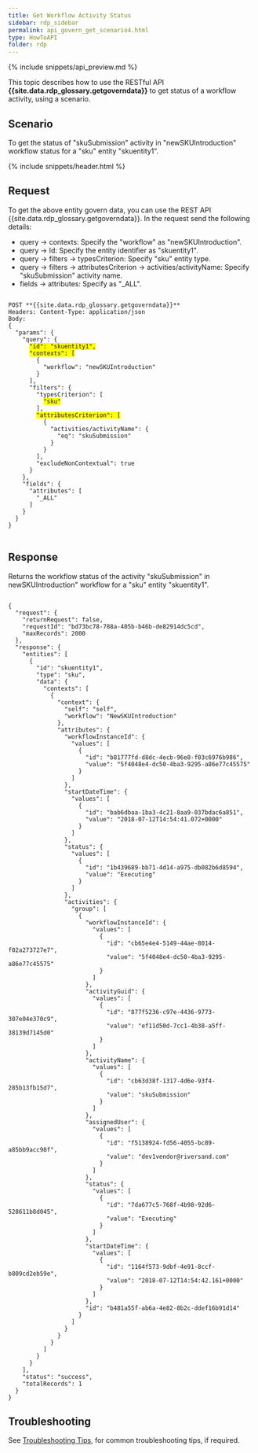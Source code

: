 ```yaml
---
title: Get Workflow Activity Status
sidebar: rdp_sidebar
permalink: api_govern_get_scenario4.html
type: HowToAPI
folder: rdp
---
```


{% include snippets/api_preview.md %}

This topic describes how to use the RESTful API **{{site.data.rdp_glossary.getgoverndata}}** to get status of a workflow activity, using a scenario.

## Scenario

To get the status of "skuSubmission" activity in "newSKUIntroduction" workflow status for a "sku" entity "skuentity1".

{% include snippets/header.html %}

## Request

To get the above entity govern data, you can use the REST API {{site.data.rdp_glossary.getgoverndata}}. In the request send the following details:

* query -> contexts: Specify the "workflow" as "newSKUIntroduction".
* query -> Id: Specify the entity identifier as "skuentity1".
* query -> filters -> typesCriterion: Specify "sku" entity type.
* query -> filters -> attributesCriterion -> activities/activityName: Specify "skuSubmission" activity name.
* fields -> attributes: Specify as "_ALL". 

<pre>
<code>
POST **{{site.data.rdp_glossary.getgoverndata}}**
Headers: Content-Type: application/json
Body:
{
  "params": {
    "query": {
      <span style="background-color: #FFFF00">"id": "skuentity1",</span>
      <span style="background-color: #FFFF00">"contexts": [</span>
        {
          "workflow": "newSKUIntroduction"
        }
      ],
      "filters": {
        "typesCriterion": [
          <span style="background-color: #FFFF00">"sku"</span>
        ],
        <span style="background-color: #FFFF00">"attributesCriterion": [</span>
          {
            "activities/activityName": {
              "eq": "skuSubmission"
            }
          }
        ],
        "excludeNonContextual": true
      }
    },
    "fields": {
      "attributes": [
        "_ALL"
      ]
    }
  }
}
</code>
</pre>

## Response

Returns the workflow status of the activity "skuSubmission" in newSKUIntroduction" workflow for a "sku" entity "skuentity1". 

<pre><code>
{
  "request": {
    "returnRequest": false,
    "requestId": "bd73bc78-788a-405b-b46b-de82914dc5cd",
    "maxRecords": 2000
  },
  "response": {
    "entities": [
      {
        "id": "skuentity1",
        "type": "sku",
        "data": {
          "contexts": [
            {
              "context": {
                "self": "self",
                "workflow": "NewSKUIntroduction"
              },
              "attributes": {
                "workflowInstanceId": {
                  "values": [
                    {
                      "id": "b81777fd-d8dc-4ecb-96e8-f03c6976b986",
                      "value": "5f4048e4-dc50-4ba3-9295-a86e77c45575"
                    }
                  ]
                },
                "startDateTime": {
                  "values": [
                    {
                      "id": "bab6dbaa-1ba3-4c21-8aa9-037bdac6a851",
                      "value": "2018-07-12T14:54:41.072+0000"
                    }
                  ]
                },
                "status": {
                  "values": [
                    {
                      "id": "1b439689-bb71-4d14-a975-db082b6d8594",
                      "value": "Executing"
                    }
                  ]
                },
                "activities": {
                  "group": [
                    {
                      "workflowInstanceId": {
                        "values": [
                          {
                            "id": "cb65e4e4-5149-44ae-8014-f02a273727e7",
                            "value": "5f4048e4-dc50-4ba3-9295-a86e77c45575"
                          }
                        ]
                      },
                      "activityGuid": {
                        "values": [
                          {
                            "id": "877f5236-c97e-4436-9773-307e04e370c9",
                            "value": "ef11d50d-7cc1-4b38-a5ff-38139d7145d0"
                          }
                        ]
                      },
                      "activityName": {
                        "values": [
                          {
                            "id": "cb63d38f-1317-4d6e-93f4-285b13fb15d7",
                            "value": "skuSubmission"
                          }
                        ]
                      },
                      "assignedUser": {
                        "values": [
                          {
                            "id": "f5138924-fd56-4055-bc89-a85bb9acc98f",
                            "value": "dev1vendor@riversand.com"
                          }
                        ]
                      },
                      "status": {
                        "values": [
                          {
                            "id": "7da677c5-768f-4b98-92d6-528611b8d045",
                            "value": "Executing"
                          }
                        ]
                      },
                      "startDateTime": {
                        "values": [
                          {
                            "id": "1164f573-9dbf-4e91-8ccf-b809cd2eb59e",
                            "value": "2018-07-12T14:54:42.161+0000"
                          }
                        ]
                      },
                      "id": "b481a55f-ab6a-4e82-8b2c-ddef16b91d14"
                    }
                  ]
                }
              }
            }
          ]
        }
      }
    ],
    "status": "success",
    "totalRecords": 1
  }
}
</code></pre>

## Troubleshooting

See [Troubleshooting Tips](api_troubleshooting_tips.html), for common troubleshooting tips, if required.